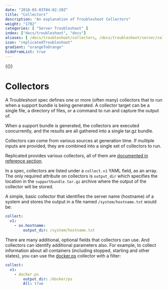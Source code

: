 ```yaml
---
date: "2018-03-03T04:02:20Z"
title: "Collectors"
description: "An explanation of Troubleshoot Collectors"
weight: "1702"
categories: [ "Server Troubleshoot" ]
index: ["docs/troubleshoot", "docs"]
aliases: [ /docs/troubleshoot/collectors, /docs/troubleshoot/server/collectors ]
icon: "replicatedTroubleshoot"
gradient: "orangeToOrange"
hideFromList: true
---
```


{{<legacynotice>}}

# Collectors

A Troubleshoot spec defines one or more (often many) collectors that to run when a support bundle is being generated. A collector target can be a single file, a directory of files, or a command to run and capture the output of.

When a support bundle is generated, the collectors are executed concurrently, and the results are all gathered into a single tar.gz bundle.

Collectors can come from various sources at generation time. If multiple inputs are provided, they are combined into a single set of collectors to run.

Replicated provides various collectors, all of them are [documented in reference section](/api/support-bundle-yaml-specs/shared/).

In a spec, collectors are listed under a `collect.v1` YAML field, as an array. The only required attribute on collectors is `output_dir` which specifies the location in the `supportbundle.tar.gz` archive where the output of the collector will be stored.

A simple, basic collector that identifies the server name (hostname) of a system and stores the output in a file named `/system/hostname.txt` would be:

```yaml
collect:
  v1:
    - os.hostname:
        output_dir: /system/hostname.txt
```

There are many additional, optional fields that collectors can use. And collectors can identify additional parameters also. For example, to collect information about all containers (including stopped, starting and other states), you can use the [docker.ps](/api/support-bundle-yaml-specs/docker-ps/) collector with a filter:

```yaml
collect:
  v1:
    - docker.ps
        output_dir: /docker/ps
        All: true
```

